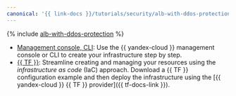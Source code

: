```yaml
---
canonical: '{{ link-docs }}/tutorials/security/alb-with-ddos-protection/'
---
```


{% include [alb-with-ddos-protection](../../../_tutorials/security/alb-with-ddos-protection.md) %}

* [Management console, CLI](console.md): Use the {{ yandex-cloud }} management console or CLI to create your infrastructure step by step.
* [{{ TF }}](terraform.md): Streamline creating and managing your resources using the _infrastructure as code_ (IaC) approach. Download a {{ TF }} configuration example and then deploy the infrastructure using the [{{ yandex-cloud }} {{ TF }} provider]({{ tf-docs-link }}).